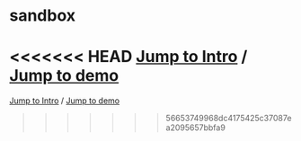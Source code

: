 # sandbox

<<<<<<< HEAD
[Jump to Intro](//github.com/bBlocks/sandbox/wiki/Intro) / [Jump to demo](//bblocks.github.io/sandbox/)
=======
[Jump to Intro](//github.com/bBlocks/sandbox/wiki/Intro) / [Jump to demo](//bblocks.github.io/sandbox/)
>>>>>>> 56653749968dc4175425c37087ea2095657bbfa9
